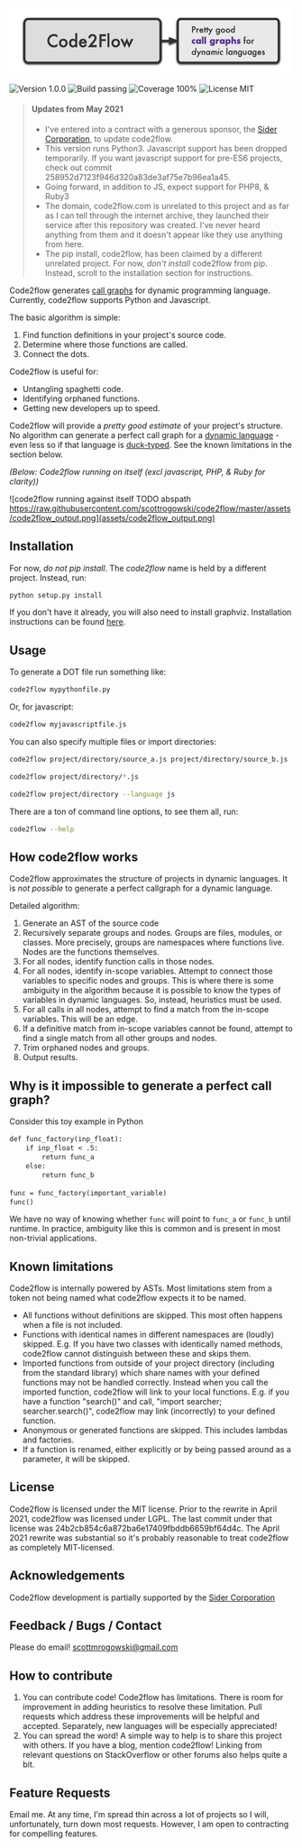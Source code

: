 ![code2flow logo](assets/code2flowlogo.png)

![Version 1.0.0](https://img.shields.io/badge/version-1.0.0-brightgreen) ![Build passing](https://img.shields.io/badge/build-passing-brightgreen) ![Coverage 100%](https://img.shields.io/badge/coverage-100%25-brightgreen) ![License MIT](https://img.shields.io/badge/license-MIT-green])

> #### Updates from May 2021
> - I've entered into a contract with a generous sponsor, the [Sider Corporation](https://siderlabs.com), to update code2flow.
> - This version runs Python3. Javascript support has been dropped temporarily. If you want javascript support for pre-ES6 projects, check out commit 258952d7123f946d320a83de3af75e7b96ea1a45.
> - Going forward, in addition to JS, expect support for PHP8, & Ruby3
> - The domain, code2flow.com is unrelated to this project and as far as I can tell through the internet archive, they launched their service after this repository was created. I've never heard anything from them and it doesn't appear like they use anything from here.
> - The pip install, code2flow, has been claimed by a different unrelated project. For now, *don't install* code2flow from pip. Instead, scroll to the installation section for instructions.

Code2flow generates [call graphs](https://en.wikipedia.org/wiki/Call_graph) for dynamic programming language. Currently, code2flow supports Python and Javascript.

The basic algorithm is simple:

1. Find function definitions in your project's source code.
2. Determine where those functions are called.
3. Connect the dots. 

Code2flow is useful for:
- Untangling spaghetti code.
- Identifying orphaned functions.
- Getting new developers up to speed.

Code2flow will provide a *pretty good estimate* of your project's structure. No algorithm can generate a perfect call graph for a [dynamic language](https://en.wikipedia.org/wiki/Dynamic_programming_language) - even less so if that language is [duck-typed](https://en.wikipedia.org/wiki/Duck_typing). See the known limitations in the section below.

*(Below: Code2flow running on itself (excl javascript, PHP, & Ruby for clarity))*

![code2flow running against itself TODO abspath https://raw.githubusercontent.com/scottrogowski/code2flow/master/assets/code2flow_output.png](assets/code2flow_output.png)

Installation
------------

For now, _do not pip install_. The *code2flow* name is held by a different project. Instead, run:

```bash
python setup.py install
```

If you don't have it already, you will also need to install graphviz. Installation instructions can be found [here](https://graphviz.org/download/).

Usage
-----

To generate a DOT file run something like:

```bash
code2flow mypythonfile.py
```

Or, for javascript:

```bash
code2flow myjavascriptfile.js
```

You can also specify multiple files or import directories:

```bash
code2flow project/directory/source_a.js project/directory/source_b.js
```

```bash
code2flow project/directory/*.js
```

```bash
code2flow project/directory --language js
```

There are a ton of command line options, to see them all, run:

```bash
code2flow --help
```

How code2flow works
------------

Code2flow approximates the structure of projects in dynamic languages. It is *not possible* to generate a perfect callgraph for a dynamic language. 

Detailed algorithm:

1. Generate an AST of the source code
2. Recursively separate groups and nodes. Groups are files, modules, or classes. More precisely, groups are namespaces where functions live. Nodes are the functions themselves.
3. For all nodes, identify function calls in those nodes.
4. For all nodes, identify in-scope variables. Attempt to connect those variables to specific nodes and groups. This is where there is some ambiguity in the algorithm because it is possible to know the types of variables in dynamic languages. So, instead, heuristics must be used.
5. For all calls in all nodes, attempt to find a match from the in-scope variables. This will be an edge.
6. If a definitive match from in-scope variables cannot be found, attempt to find a single match from all other groups and nodes.
7. Trim orphaned nodes and groups.
8. Output results.

Why is it impossible to generate a perfect call graph?
----------------

Consider this toy example in Python
```
def func_factory(inp_float):
    if inp_float < .5:
        return func_a
    else:
        return func_b

func = func_factory(important_variable)
func()
```

We have no way of knowing whether `func` will point to `func_a` or `func_b` until runtime. In practice, ambiguity like this is common and is present in most non-trivial applications.

Known limitations
-----------------

Code2flow is internally powered by ASTs. Most limitations stem from a token not being named what code2flow expects it to be named.

* All functions without definitions are skipped. This most often happens when a file is not included.
* Functions with identical names in different namespaces are (loudly) skipped. E.g. If you have two classes with identically named methods, code2flow cannot distinguish between these and skips them.
* Imported functions from outside of your project directory (including from the standard library) which share names with your defined functions may not be handled correctly. Instead when you call the imported function, code2flow will link to your local functions. E.g. if you have a function "search()" and call, "import searcher; searcher.search()", code2flow may link (incorrectly) to your defined function.
* Anonymous or generated functions are skipped. This includes lambdas and factories.
* If a function is renamed, either explicitly or by being passed around as a parameter, it will be skipped.


License
-----------------------------

Code2flow is licensed under the MIT license.
Prior to the rewrite in April 2021, code2flow was licensed under LGPL. The last commit under that license was 24b2cb854c6a872ba6e17409fbddb6659bf64d4c. 
The April 2021 rewrite was substantial so it's probably reasonable to treat code2flow as completely MIT-licensed.


Acknowledgements
-----------------------------

Code2flow development is partially supported by the [Sider Corporation](https://siderlabs.com/)


Feedback / Bugs / Contact
-----------------------------

Please do email!
scottmrogowski@gmail.com


How to contribute
-----------------------

1. You can contribute code! Code2flow has limitations. There is room for improvement in adding heuristics to resolve these limitation. Pull requests which address these improvements will be helpful and accepted. Separately, new languages will be especially appreciated!
2. You can spread the word! A simple way to help is to share this project with others. If you have a blog, mention code2flow! Linking from relevant questions on StackOverflow or other forums also helps quite a bit.


Feature Requests
----------------

Email me. At any time, I'm spread thin across a lot of projects so I will, unfortunately, turn down most requests. However, I am open to contracting for compelling features.
